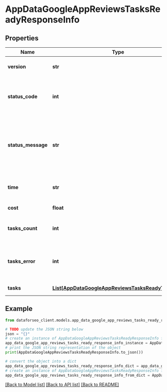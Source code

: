 # AppDataGoogleAppReviewsTasksReadyResponseInfo


## Properties

Name | Type | Description | Notes
------------ | ------------- | ------------- | -------------
**version** | **str** | the current version of the API | [optional] 
**status_code** | **int** | general status code you can find the full list of the response codes here | [optional] 
**status_message** | **str** | general informational message you can find the full list of general informational messages here | [optional] 
**time** | **str** | total execution time, seconds | [optional] 
**cost** | **float** | total tasks cost, USD | [optional] 
**tasks_count** | **int** | the number of tasks in the tasks array | [optional] 
**tasks_error** | **int** | the number of tasks in the tasks array returned with an error | [optional] 
**tasks** | [**List[AppDataGoogleAppReviewsTasksReadyTaskInfo]**](AppDataGoogleAppReviewsTasksReadyTaskInfo.md) | array of tasks | [optional] 

## Example

```python
from dataforseo_client.models.app_data_google_app_reviews_tasks_ready_response_info import AppDataGoogleAppReviewsTasksReadyResponseInfo

# TODO update the JSON string below
json = "{}"
# create an instance of AppDataGoogleAppReviewsTasksReadyResponseInfo from a JSON string
app_data_google_app_reviews_tasks_ready_response_info_instance = AppDataGoogleAppReviewsTasksReadyResponseInfo.from_json(json)
# print the JSON string representation of the object
print(AppDataGoogleAppReviewsTasksReadyResponseInfo.to_json())

# convert the object into a dict
app_data_google_app_reviews_tasks_ready_response_info_dict = app_data_google_app_reviews_tasks_ready_response_info_instance.to_dict()
# create an instance of AppDataGoogleAppReviewsTasksReadyResponseInfo from a dict
app_data_google_app_reviews_tasks_ready_response_info_from_dict = AppDataGoogleAppReviewsTasksReadyResponseInfo.from_dict(app_data_google_app_reviews_tasks_ready_response_info_dict)
```
[[Back to Model list]](../README.md#documentation-for-models) [[Back to API list]](../README.md#documentation-for-api-endpoints) [[Back to README]](../README.md)


